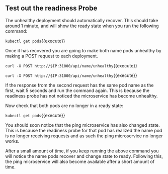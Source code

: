 ## Test out the readiness Probe

The unhealthy deployment should automatically recover. This should take around 1 minute, and will show the ready state when you run the following command:

`kubectl get pods`{{execute}}

Once it has recovered you are going to make both name pods unhealthy by making a POST request to each deployment.

`curl -X POST http://$IP:31000/api/name/unhealthy`{{execute}}

`curl -X POST http://$IP:31000/api/name/unhealthy`{{execute}}

 If the response from the second request has the same pod name as the first, wait 5 seconds and run the command again. This is because the readiness probe has not noticed the microservice has become unhealthy.

 Now check that both pods are no longer in a ready state:

 `kubectl get pods`{{execute}}

 You should soon notice that the ping microservice has also changed state. This is because the readiness probe for that pod has realized the name pod is no longer receiving requests and as such the ping microservice no longer works.

 After a small amount of time, if you keep running the above command you will notice the name pods recover and change state to ready. Following this, the ping microservice will also become available after a short amount of time.

